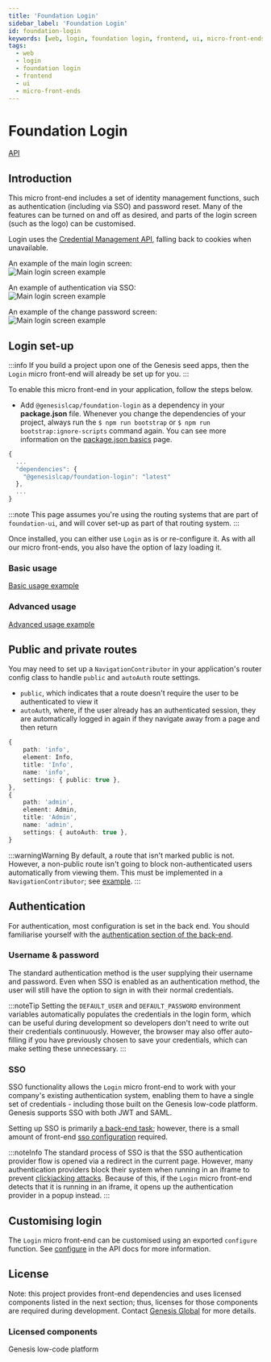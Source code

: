 ```yaml
---
title: 'Foundation Login'
sidebar_label: 'Foundation Login'
id: foundation-login
keywords: [web, login, foundation login, frontend, ui, micro-front-ends]
tags:
  - web
  - login
  - foundation login
  - frontend
  - ui
  - micro-front-ends
---
```


# Foundation Login

[API](./docs/api/index.md)

## Introduction

This micro front-end includes a set of identity management functions, such as authentication (including via SSO) and password reset. Many of the features can be turned on and off as desired, and parts of the login screen (such as the logo) can be customised.

Login uses the [Credential Management API](https://developer.mozilla.org/en-US/docs/Web/API/Credential_Management_API), falling back to cookies when unavailable.

An example of the main login screen: <br/>
![Main login screen example](./docs/img/foundation-login_login-standard.png)

An example of authentication via SSO: <br/>
![Main login screen example](./docs/img/foundation-login_login-sso.png)

<!-- An example of the forgotten password screen: <br/>
![Main login screen example](./docs/img/foundation-login_forgotten-password.png) -->

An example of the change password screen: <br/>
![Main login screen example](./docs/img/foundation-login_change-password.png)

<!-- An example of the request account screen: <br/>
![Main login screen example](./docs/img/foundation-login_request-account.png) -->

## Login set-up

:::info
If you build a project upon one of the Genesis seed apps, then the `Login` micro front-end will already be set up for you.
:::

To enable this micro front-end in your application, follow the steps below.

- Add `@genesislcap/foundation-login` as a dependency in your **package.json** file. Whenever you change the dependencies of your project, always run the `$ npm run bootstrap` or `$ npm run bootstrap:ignore-scripts` command again. You can see more information on the [package.json basics](../../../../web/micro-front-ends/foundation-login/) page.

```javascript
{
  ...
  "dependencies": {
    "@genesislcap/foundation-login": "latest"
  },
  ...
}
```

:::note
This page assumes you're using the routing systems that are part of `foundation-ui`, and will cover set-up as part of that routing system.
:::

Once installed, you can either use `Login` as is or re-configure it. As with all our micro front-ends, you also have the option of lazy loading it.

### Basic usage

[Basic usage example](./docs/api/foundation-login.login.md#example)

### Advanced usage

[Advanced usage example](./docs/api/foundation-login.configure.md#example)

## Public and private routes

You may need to set up a `NavigationContributor` in your application's router config class to handle `public` and `autoAuth` route settings.

- `public`, which indicates that a route doesn't require the user to be authenticated to view it
- `autoAuth`, where, if the user already has an authenticated session, they are automatically logged in again if they navigate away from a page and then return  

```ts
{
    path: 'info',
    element: Info,
    title: 'Info',
    name: 'info',
    settings: { public: true },
},
{
    path: 'admin',
    element: Admin,
    title: 'Admin',
    name: 'admin',
    settings: { autoAuth: true },
}
```

:::warningWarning
By default, a route that isn't marked public is not. However, a non-public route isn't going to block non-authenticated users automatically from viewing them. This must be implemented in a `NavigationContributor`; see [example](./docs/api/foundation-login.login.md#example).
:::

## Authentication

For authentication, most configuration is set in the back end. You should familiarise yourself with the [authentication section of the back-end](docs/03_server/05_access-control/01_introduction.md).

### Username & password

The standard authentication method is the user supplying their username and password. Even when SSO is enabled as an authentication method, the user will still have the option to sign in with their normal credentials.

:::noteTip
Setting the `DEFAULT_USER` and `DEFAULT_PASSWORD` environment variables automatically populates the credentials in the login form, which can be useful during development so developers don't need to write out their credentials continuously. However, the browser may also offer auto-filling if you have previously chosen to save your credentials, which can make setting these unnecessary.
:::

### SSO

SSO functionality allows the `Login` micro front-end to work with your company's existing authentication system, enabling them to have a single set of credentials - including those built on the Genesis low-code platform. Genesis supports SSO with both JWT and SAML.

Setting up SSO is primarily [a back-end task](docs/03_server/05_access-control/04_sso_jwt.md); however, there is a small amount of front-end [sso configuration](docs/api/foundation-login.loginconfig.sso.md) required.

:::noteInfo
The standard process of SSO is that the SSO authentication provider flow is opened via a redirect in the current page. However, many authentication providers block their system when running in an iframe to prevent [clickjacking attacks](https://owasp.org/www-community/attacks/Clickjacking). Because of this, if the `Login` micro front-end detects that it is running in an iframe, it opens up the authentication provider in a popup instead.
:::

## Customising login

The `Login` micro front-end can be customised using an exported `configure` function. See [configure](docs/api/foundation-login.configure.md) in the API docs for more information.

## License

Note: this project provides front-end dependencies and uses licensed components listed in the next section; thus, licenses for those components are required during development. Contact [Genesis Global](https://genesis.global/contact-us/) for more details.

### Licensed components
Genesis low-code platform
